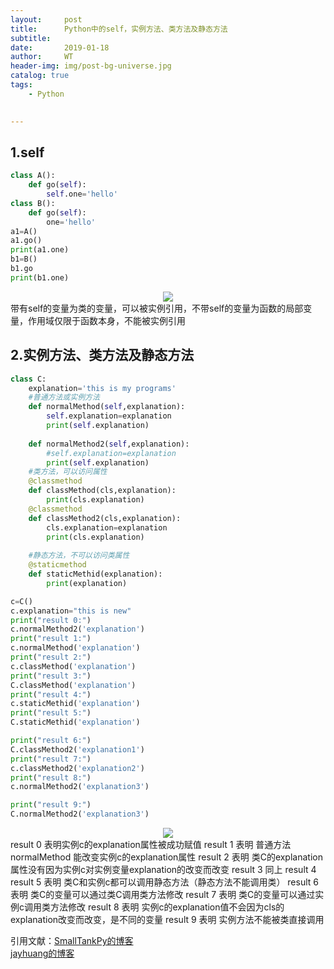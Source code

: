 ```yaml
---
layout:     post
title:      Python中的self，实例方法、类方法及静态方法
subtitle:   
date:       2019-01-18
author:     WT
header-img: img/post-bg-universe.jpg
catalog: true
tags:
    - Python

    
---
```



## 1.self
``` python
class A():
    def go(self):
        self.one='hello'
class B():
    def go(self):
        one='hello'
a1=A()
a1.go()
print(a1.one)
b1=B()
b1.go
print(b1.one)
```
<center><img src="http://www.spatial.pro/img/I20191024python1.png"   /></center>
带有self的变量为类的变量，可以被实例引用，不带self的变量为函数的局部变量，作用域仅限于函数本身，不能被实例引用


## 2.实例方法、类方法及静态方法
``` python
class C:
    explanation='this is my programs'
    #普通方法或实例方法
    def normalMethod(self,explanation):
        self.explanation=explanation
        print(self.explanation)
        
    def normalMethod2(self,explanation):
        #self.explanation=explanation
        print(self.explanation)
    #类方法，可以访问属性
    @classmethod
    def classMethod(cls,explanation):
        print(cls.explanation)
    @classmethod
    def classMethod2(cls,explanation):
        cls.explanation=explanation
        print(cls.explanation)       
        
    #静态方法，不可以访问类属性
    @staticmethod
    def staticMethid(explanation):
        print(explanation)

c=C()
c.explanation="this is new"
print("result 0:")
c.normalMethod2('explanation')
print("result 1:")
c.normalMethod('explanation')
print("result 2:")
c.classMethod('explanation')
print("result 3:")
C.classMethod('explanation')
print("result 4:")
c.staticMethid('explanation')
print("result 5:")
C.staticMethid('explanation')

print("result 6:")
C.classMethod2('explanation1')
print("result 7:")
c.classMethod2('explanation2')
print("result 8:")
c.normalMethod2('explanation3')

print("result 9:")
C.normalMethod2('explanation3')
```

<center><img src="http://www.spatial.pro/img/I20191024python2.png"   /></center>
result 0 表明实例c的explanation属性被成功赋值
result 1 表明 普通方法 normalMethod 能改变实例c的explanation属性
result 2 表明 类C的explanation属性没有因为实例c对实例变量explanation的改变而改变
result 3 同上
result 4 result 5 表明 类C和实例c都可以调用静态方法（静态方法不能调用类）
result 6 表明 类C的变量可以通过类C调用类方法修改
result 7 表明 类C的变量可以通过实例c调用类方法修改
result 8 表明 实例c的explanation值不会因为cls的explanation改变而改变，是不同的变量
result 9 表明 实例方法不能被类直接调用





引用文献：[SmallTankPy的博客](https://blog.csdn.net/SmallTankPy/article/details/54945135)  
          [jayhuang的博客](https://www.cnblogs.com/jayliu/p/9030725.html)  
		
	  
  
  
  
